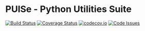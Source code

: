 # PUlSe - Python Utilities Suite

[![Build Status](https://travis-ci.org/ESeNonFossiIo/PUlSe.svg?branch=master)](https://travis-ci.org/ESeNonFossiIo/PUlSe) [![Coverage Status](https://coveralls.io/repos/github/ESeNonFossiIo/PUlSe/badge.svg?branch=master)](https://coveralls.io/github/ESeNonFossiIo/PUlSe?branch=master)  [![codecov.io](https://codecov.io/github/ESeNonFossiIo/PUlSe/coverage.svg?branch=master)](https://codecov.io/github/ESeNonFossiIo/PUlSe?branch=master) [![Code Issues](https://www.quantifiedcode.com/api/v1/project/bf0b97c8f15b4616925c8c6ab6384ec8/badge.svg)](https://www.quantifiedcode.com/app/project/bf0b97c8f15b4616925c8c6ab6384ec8)